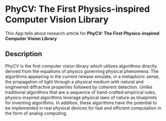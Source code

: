 # PhyCV: The First Physics-inspired Computer Vision Library

This App tells about research article for **PhyCV: The First Physics-inspired Computer Vision Library**

## Description

PhyCV is the first computer vision library which utilizes algorithms directly derived from the equations of physics governing physical phenomena. The algorithms appearing in the current release emulate, in a metaphoric sense, the propagation of light through a physical medium with natural and engineered diffractive properties followed by coherent detection. Unlike traditional algorithms that are a sequence of hand-crafted empirical rules, physics-inspired algorithms leverage physical laws of nature as blueprints for inventing algorithms. In addition, these algorithms have the potential to be implemented in real physical devices for fast and efficient computation in the form of analog computing.
